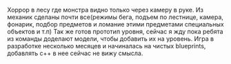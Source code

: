 Хоррор в лесу где монстра видно только через камеру в руке.
Из механик сделаны почти все(режимы бега, подъем по лестнице, камера, фонарик, подбор предметов и ломание этими предметами специальных объектов и т.п)
Так же готов прототип уровня, сейчас я жду пока ребята из команды доделают модели, чтобы добавить их на уровень.
Игра в разработке несколько месяцев и начиналась на чистых blueprints, добавлять c++ в нее сейчас не вижу смысла.
